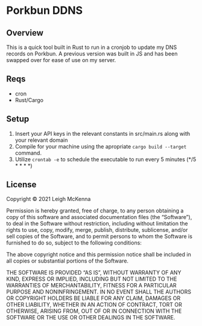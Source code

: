 # Porkbun DDNS

## Overview

This is a quick tool built in Rust to run in a cronjob to update my DNS records on Porkbun. A previous version was built in JS and has been swapped over for ease of use on my server.

## Reqs

* cron
* Rust/Cargo

## Setup

1. Insert your API keys in the relevant constants in src/main.rs along with your relevant domain
2. Compile for your machine using the apropriate `cargo build --target` command.
3. Utilize `crontab -e` to schedule the executable to run every 5 minutes (*/5 * * * *)

## License

Copyright © 2021 Leigh McKenna

Permission is hereby granted, free of charge, to any person obtaining a copy of this software and associated documentation files (the “Software”), to deal in the Software without restriction, including without limitation the rights to use, copy, modify, merge, publish, distribute, sublicense, and/or sell copies of the Software, and to permit persons to whom the Software is furnished to do so, subject to the following conditions:

The above copyright notice and this permission notice shall be included in all copies or substantial portions of the Software.

THE SOFTWARE IS PROVIDED “AS IS”, WITHOUT WARRANTY OF ANY KIND, EXPRESS OR IMPLIED, INCLUDING BUT NOT LIMITED TO THE WARRANTIES OF MERCHANTABILITY, FITNESS FOR A PARTICULAR PURPOSE AND NONINFRINGEMENT. IN NO EVENT SHALL THE AUTHORS OR COPYRIGHT HOLDERS BE LIABLE FOR ANY CLAIM, DAMAGES OR OTHER LIABILITY, WHETHER IN AN ACTION OF CONTRACT, TORT OR OTHERWISE, ARISING FROM, OUT OF OR IN CONNECTION WITH THE SOFTWARE OR THE USE OR OTHER DEALINGS IN THE SOFTWARE.